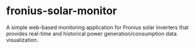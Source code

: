 # fronius-solar-monitor
A simple web-based monitoring application for Fronius solar inverters that provides real-time and historical power generation/consumption data visualization.
